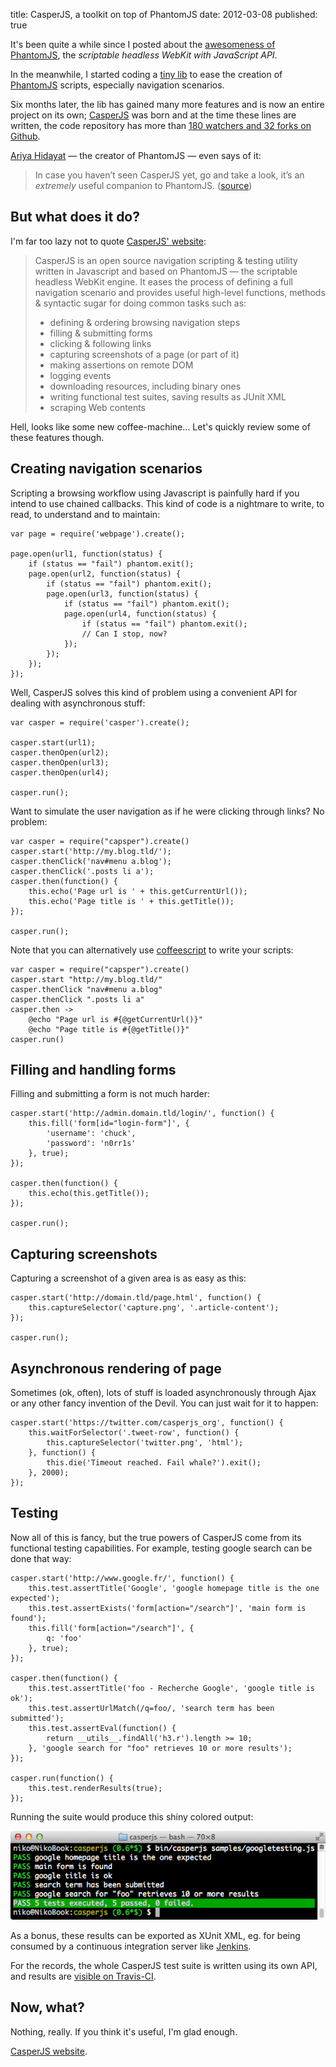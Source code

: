 title: CasperJS, a toolkit on top of PhantomJS
date: 2012-03-08
published: true

It's been quite a while since I posted about the [awesomeness of PhantomJS](/code/2011/scrape-and-test-any-webpage-using-phantomjs/), the *scriptable headless WebKit with JavaScript API*.

In the meanwhile, I started coding a [tiny lib](https://github.com/n1k0/casperjs/commit/133310d814d79db08c3982ee4af31d0a71813b8c) to ease the creation of [PhantomJS](http://phantomjs.org/) scripts, especially navigation scenarios.

Six months later, the lib has gained many more features and is now an entire project on its own; [CasperJS](http://casperjs.org/) was born and at the time these lines are written, the code repository has more than [180 watchers and 32 forks on Github](https://github.com/n1k0/casperjs).

[Ariya Hidayat](http://ariya.ofilabs.com/)&nbsp;— the creator of PhantomJS&nbsp;— even says of it:

> In case you haven’t seen CasperJS yet, go and take a look, it’s an _extremely_ useful companion to PhantomJS. ([source](http://ariya.ofilabs.com/2012/03/phantomjs-and-travis-ci.html))

## But what does it do?

I'm far too lazy not to quote [CasperJS' website](http://casperjs.org/):

> CasperJS is an open source navigation scripting & testing utility written in Javascript and based on PhantomJS — the scriptable headless WebKit engine. It eases the process of defining a full navigation scenario and provides useful high-level functions, methods & syntactic sugar for doing common tasks such as:
>
> * defining & ordering browsing navigation steps
> * filling & submitting forms
> * clicking & following links
> * capturing screenshots of a page (or part of it)
> * making assertions on remote DOM
> * logging events
> * downloading resources, including binary ones
> * writing functional test suites, saving results as JUnit XML
> * scraping Web contents

Hell, looks like some new coffee-machine… Let's quickly review some of these features though.

## Creating navigation scenarios

Scripting a browsing workflow using Javascript is painfully hard if you intend to use chained callbacks. This kind of code is a nightmare to write, to read, to understand and to maintain:

    var page = require('webpage').create();

    page.open(url1, function(status) {
        if (status == "fail") phantom.exit();
        page.open(url2, function(status) {
            if (status == "fail") phantom.exit();
            page.open(url3, function(status) {
                if (status == "fail") phantom.exit();
                page.open(url4, function(status) {
                    if (status == "fail") phantom.exit();
                    // Can I stop, now?
                });
            });
        });
    });

Well, CasperJS solves this kind of problem using a convenient API for dealing with asynchronous stuff:

    var casper = require('casper').create();

    casper.start(url1);
    casper.thenOpen(url2);
    casper.thenOpen(url3);
    casper.thenOpen(url4);

    casper.run();

Want to simulate the user navigation as if he were clicking through links? No problem:

    var casper = require("capsper").create()
    casper.start('http://my.blog.tld/');
    casper.thenClick('nav#menu a.blog');
    casper.thenClick('.posts li a');
    casper.then(function() {
        this.echo('Page url is ' + this.getCurrentUrl());
        this.echo('Page title is ' + this.getTitle());
    });

    casper.run();

Note that you can alternatively use [coffeescript](http://coffeescript.org/) to write your scripts:

    var casper = require("capsper").create()
    casper.start "http://my.blog.tld/"
    casper.thenClick "nav#menu a.blog"
    casper.thenClick ".posts li a"
    casper.then ->
        @echo "Page url is #{@getCurrentUrl()}"
        @echo "Page title is #{@getTitle()}"
    casper.run()

## Filling and handling forms

Filling and submitting a form is not much harder:

    casper.start('http://admin.domain.tld/login/', function() {
        this.fill('form[id="login-form"]', {
            'username': 'chuck',
            'password': 'n0rr1s'
        }, true);
    });

    casper.then(function() {
        this.echo(this.getTitle());
    });

    casper.run();

## Capturing screenshots

Capturing a screenshot of a given area is as easy as this:

    casper.start('http://domain.tld/page.html', function() {
        this.captureSelector('capture.png', '.article-content');
    });

    casper.run();

## Asynchronous rendering of page

Sometimes (ok, often), lots of stuff is loaded asynchronously through Ajax or any other fancy invention of the Devil. You can just wait for it to happen:

    casper.start('https://twitter.com/casperjs_org', function() {
        this.waitForSelector('.tweet-row', function() {
            this.captureSelector('twitter.png', 'html');
        }, function() {
            this.die('Timeout reached. Fail whale?').exit();
        }, 2000);
    });

## Testing

Now all of this is fancy, but the true powers of CasperJS come from its functional testing capabilities. For example, testing google search can be done that way:

    casper.start('http://www.google.fr/', function() {
        this.test.assertTitle('Google', 'google homepage title is the one expected');
        this.test.assertExists('form[action="/search"]', 'main form is found');
        this.fill('form[action="/search"]', {
            q: 'foo'
        }, true);
    });

    casper.then(function() {
        this.test.assertTitle('foo - Recherche Google', 'google title is ok');
        this.test.assertUrlMatch(/q=foo/, 'search term has been submitted');
        this.test.assertEval(function() {
            return __utils__.findAll('h3.r').length >= 10;
        }, 'google search for "foo" retrieves 10 or more results');
    });

    casper.run(function() {
        this.test.renderResults(true);
    });

Running the suite would produce this shiny colored output:

![](/static/code/2012/testsuiteok.png)

As a bonus, these results can be exported as XUnit XML, eg. for being consumed by a continuous integration server like [Jenkins](http://jenkins-ci.org/).

For the records, the whole CasperJS test suite is written using its own API, and results are [visible on Travis-CI](http://travis-ci.org/#!/n1k0/casperjs).

## Now, what?

Nothing, really. If you think it's useful, I'm glad enough.

[CasperJS website](http://casperjs.org/).

